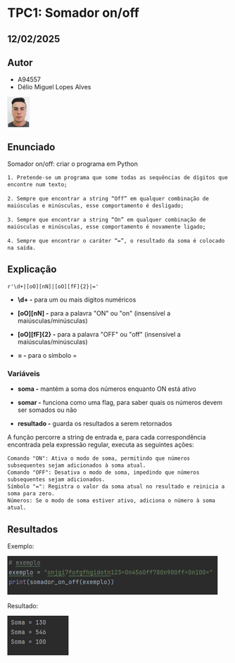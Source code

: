 # TPC1: Somador on/off

## 12/02/2025

## Autor

- A94557
- Délio Miguel Lopes Alves
<p align="left">
<img src="./imagens/foto.jpg" width="10%" />
</p>

## Enunciado

Somador on/off: criar o programa em Python

    1. Pretende-se um programa que some todas as sequências de dígitos que encontre num texto;

    2. Sempre que encontrar a string “Off” em qualquer combinação de maiúsculas e minúsculas, esse comportamento é desligado;

    3. Sempre que encontrar a string “On” em qualquer combinação de maiúsculas e minúsculas, esse comportamento é novamente ligado;

    4. Sempre que encontrar o caráter “=”, o resultado da soma é colocado na saída.

## Explicação


    r'\d+|[oO][nN]|[oO][fF]{2}|='

- **\d+ -** para um ou mais dígitos numéricos

- **[oO][nN] -** para a palavra "ON" ou "on" (insensível a maiúsculas/minúsculas)

- **[oO][fF]{2} -** para a palavra "OFF" ou "off" (insensível a maiúsculas/minúsculas)

- **= -** para o símbolo =

### Variáveis

- **soma -** mantém a soma dos números enquanto ON está ativo

- **somar -** funciona como uma flag, para saber quais os números devem ser somados ou não

- **resultado -** guarda os resultados a serem retornados

A função percorre a string de entrada e, para cada correspondência encontrada pela expressão regular, executa as seguintes ações:

    Comando "ON": Ativa o modo de soma, permitindo que números subsequentes sejam adicionados à soma atual.
    Comando "OFF": Desativa o modo de soma, impedindo que números subsequentes sejam adicionados.
    Símbolo "=": Registra o valor da soma atual no resultado e reinicia a soma para zero.
    Números: Se o modo de soma estiver ativo, adiciona o número à soma atual.

## Resultados

Exemplo:

![imagem do exemplo](imagens/exemplo.png)

Resultado:

![imagem do resultado](imagens/resultado.png)